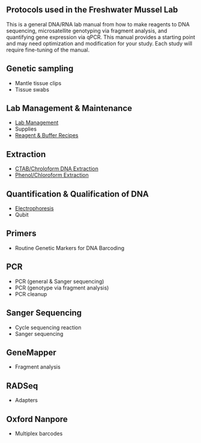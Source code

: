 ## Protocols used  in the Freshwater Mussel Lab

This is a general DNA/RNA lab manual from how to make reagents to DNA sequencing, microsatellite genotyping via fragment analysis, and quantifying gene expression via qPCR. This manual provides a starting point and may need optimization and modification for your study. Each study will require fine-tuning of the manual.

## Genetic sampling
- Mantle tissue clips
- Tissue swabs

## Lab Management & Maintenance
- [Lab Management](general_lab_preparation.md)
- Supplies
- [Reagent & Buffer Recipes](reagent_and_buffers.md)

## Extraction
- [CTAB/Chroloform DNA Extraction](CTAB_extraction.md)
- [Phenol/Chloroform Extraction](Phenol-chloroform_extraction.md)

## Quantification & Qualification of DNA 
- [Electrophoresis](gel_electrophoresis.md)
- Qubit

## Primers
- Routine Genetic Markers for DNA Barcoding

## PCR
- PCR (general & Sanger sequencing)
- PCR (genotype via fragment analysis)
- PCR cleanup

## Sanger Sequencing 
- Cycle sequencing reaction
- Sanger sequencing

## GeneMapper
- Fragment analysis

## RADSeq

- Adapters

## Oxford Nanpore

- Multiplex barcodes
